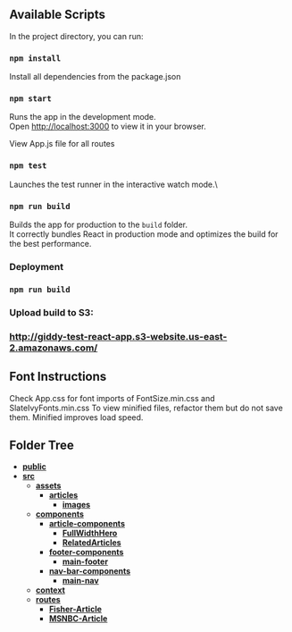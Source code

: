 ## Available Scripts

In the project directory, you can run:

### `npm install`

Install all dependencies from the package.json

### `npm start`

Runs the app in the development mode.\
Open [http://localhost:3000](http://localhost:3000) to view it in your browser.

View App.js file for all routes

### `npm test`

Launches the test runner in the interactive watch mode.\

### `npm run build`

Builds the app for production to the `build` folder.\
It correctly bundles React in production mode and optimizes the build for the best performance.

### Deployment

### `npm run build` 
### Upload build to S3:
### http://giddy-test-react-app.s3-website.us-east-2.amazonaws.com/

## Font Instructions

Check App.css for font imports of FontSize.min.css and SlateIvyFonts.min.css
To view minified files, refactor them but do not save them. Minified improves load speed.

## Folder Tree

- [**public**](public)
- [**src**](src)
    - [**assets**](src/assets)
        - [**articles**](src/assets/articles)
            - [**images**](src/assets/articles/images)
    - [**components**](src/components)
        - [**article-components**](src/components/article-components)
            - [**FullWidthHero**](src/components/article-components/FullWidthHero)
            - [**RelatedArticles**](src/components/article-components/RelatedArticles)
        - [**footer-components**](src/components/footer-components)
            - [**main-footer**](src/components/footer-components/main-footer)
        - [**nav-bar-components**](src/components/nav-bar-components)
            - [**main-nav**](src/components/nav-bar-components/main-nav)
    - [**context**](src/context)
    - [**routes**](src/routes)
        - [**Fisher-Article**](src/routes/Fisher-Article)
        - [**MSNBC-Article**](src/routes/MSNBC-Article)

